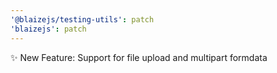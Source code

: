 ```yaml
---
'@blaizejs/testing-utils': patch
'blaizejs': patch
---
```


✨ New Feature: Support for file upload and multipart formdata
